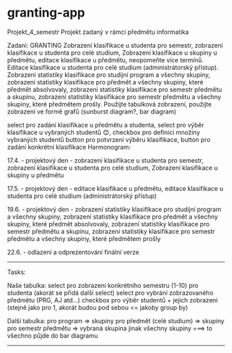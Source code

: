 # granting-app
Projekt_4_semestr
Projekt zadaný v rámci předmětu informatika

Zadani: GRANTING Zobrazení klasifikace u studenta pro semestr, zobrazení klasifikace u studenta pro celé studium, Zobrazení klasifikace u skupiny u předmětu, editace klasifikace u předmětu, neopomeňte více termínů. Editace klasifikace u studenta pro celé studium (administrátorský přístup). Zobrazení statistiky klasifikace pro studijní program a všechny skupiny, zobrazení statistiky klasifikace pro předmět a všechny skupiny, které předmět absolvovaly, zobrazení statistiky klasifikace pro semestr předmětu a skupinu, zobrazení statistiky klasifikace pro semestr předmětu a všechny skupiny, které předmětem prošly. Použijte tabulková zobrazení, použijte zobrazení ve formě grafů (sunburst diagram?, bar diagram)

select pro zadání klasifikace u předmětu a studenta,
select pro výběr klasifikace u vybraných studentů 😊,
checkbox pro definici množiny vybraných studentů
button pro potvrzení výběru klasifikace,
button pro zadání konkrétní klasifikace
Harmonogram:

17.4. - projektový den - zobrazení klasifikace u studenta pro semestr, zobrazení klasifikace u studenta pro celé studium, Zobrazení klasifikace u skupiny u předmětu

17.5. - projektový den - editace klasifikace u předmětu, editace klasifikace u studenta pro celé studium (administrátorský přístup)

19.6. - projektový den - zobrazení statistiky klasifikace pro studijní program a všechny skupiny, zobrazení statistiky klasifikace pro předmět a všechny skupiny, které předmět absolvovaly, zobrazení statistiky klasifikace pro semestr předmětu a skupinu, zobrazení statistiky klasifikace pro semestr předmětu a všechny skupiny, které předmětem prošly

22.6. - odlazení a odprezentování finální verze


***************************************************************************************************************************************************
Tasks:

Naše tabulka:
select pro zobrazení konkrétního semestru (1-10) pro studenta (akorát se přidá další select)
select pro vybrání zobrazovaného předmětu (PRG, AJ atd...)
checkbox pro výběr studentů + jejich zobrazení (stejně jako pro 1, akorát budou pod sebou  <= jakoby group by)

Další tabulka:
pro program => skupiny
pro předmět (celé  studium) => skupiny
pro semestr předmětu => vybraná skupina jinak všechny skupiny
===> to všechno půjde do bar diagramu

****************************************************************************************************************************************************
